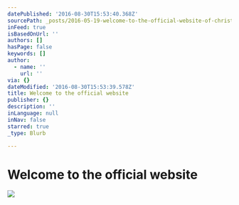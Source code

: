 ```yaml
---
datePublished: '2016-08-30T15:53:40.368Z'
sourcePath: _posts/2016-05-19-welcome-to-the-official-website-of-christian-schumann.md
inFeed: true
isBasedOnUrl: ''
authors: []
hasPage: false
keywords: []
author:
  - name: ''
    url: ''
via: {}
dateModified: '2016-08-30T15:53:39.578Z'
title: Welcome to the official website
publisher: {}
description: ''
inLanguage: null
inNav: false
starred: true
_type: Blurb

---
```

# Welcome to the official website
![](https://the-grid-user-content.s3-us-west-2.amazonaws.com/83df6e75-780f-4c4f-9164-91bd1d950226.jpg)